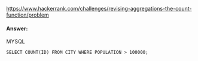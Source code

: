 https://www.hackerrank.com/challenges/revising-aggregations-the-count-function/problem

#### Answer:

MYSQL
```MYSQL
SELECT COUNT(ID) FROM CITY WHERE POPULATION > 100000;
```
